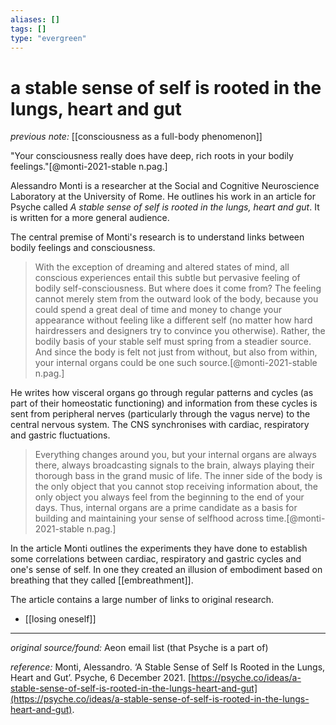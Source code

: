```yaml
---
aliases: []
tags: []
type: "evergreen"
---
```


# a stable sense of self is rooted in the lungs, heart and gut

_previous note:_ [[consciousness as a full-body phenomenon]]

"Your consciousness really does have deep, rich roots in your bodily feelings."[@monti-2021-stable n.pag.]

Alessandro Monti is a researcher at the Social and Cognitive Neuroscience Laboratory at the University of Rome. He outlines his work in an article for Psyche called _A stable sense of self is rooted in the lungs, heart and gut_. It is written for a more general audience. 

The central premise of Monti's research is to understand links between bodily feelings and consciousness. 

> With the exception of dreaming and altered states of mind, all conscious experiences entail this subtle but pervasive feeling of bodily self-consciousness. But where does it come from? The feeling cannot merely stem from the outward look of the body, because you could spend a great deal of time and money to change your appearance without feeling like a different self (no matter how hard hairdressers and designers try to convince you otherwise). Rather, the bodily basis of your stable self must spring from a steadier source. And since the body is felt not just from without, but also from within, your internal organs could be one such source.[@monti-2021-stable n.pag.]

He writes how visceral organs go through regular patterns and cycles (as part of their homeostatic functioning) and information from these cycles is sent from peripheral nerves (particularly through the vagus nerve) to the central nervous system. The CNS synchronises with cardiac, respiratory and gastric fluctuations.

> Everything changes around you, but your internal organs are always there, always broadcasting signals to the brain, always playing their thorough bass in the grand music of life. The inner side of the body is the only object that you cannot stop receiving information about, the only object you always feel from the beginning to the end of your days. Thus, internal organs are a prime candidate as a basis for building and maintaining your sense of selfhood across time.[@monti-2021-stable n.pag.]

In the article Monti outlines the experiments they have done to establish some correlations between cardiac, respiratory and gastric cycles and one's sense of self. In one they created an illusion of embodiment based on breathing that they called [[embreathment]].

The article contains a large number of links to original research. 

- [[losing oneself]]

---

_original source/found:_ Aeon email list (that Psyche is a part of)

_reference:_ Monti, Alessandro. ‘A Stable Sense of Self Is Rooted in the Lungs, Heart and Gut’. Psyche, 6 December 2021. [https://psyche.co/ideas/a-stable-sense-of-self-is-rooted-in-the-lungs-heart-and-gut](https://psyche.co/ideas/a-stable-sense-of-self-is-rooted-in-the-lungs-heart-and-gut).



